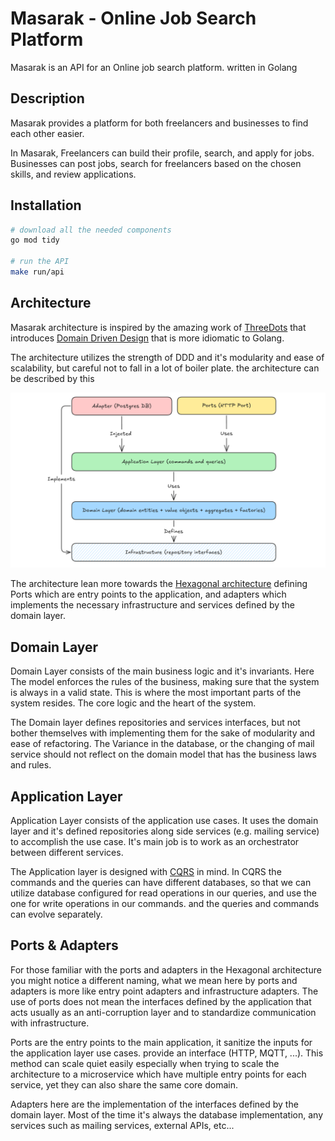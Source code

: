 # Masarak - Online Job Search Platform

Masarak is an API for an Online job search platform. written in Golang

## Description

Masarak provides a platform for both freelancers and businesses to find each other easier.

In Masarak, Freelancers can build their profile, search, and apply for jobs. Businesses can post jobs, search for freelancers based on the chosen skills, and review applications.

## Installation

```bash
# download all the needed components
go mod tidy

# run the API
make run/api
```

## Architecture

Masarak architecture is inspired by the amazing work of [ThreeDots](https://threedots.tech/series/modern-business-software-in-go) that introduces [Domain Driven Design](https://en.wikipedia.org/wiki/Domain-driven_design) that is more idiomatic to Golang.

The architecture utilizes the strength of DDD and it's modularity and ease of scalability, but careful not to fall in a lot of boiler plate. the architecture can be described by this 

![application architecture](https://github.com/AhmadAbdelrazik/masarak/blob/main/docs/application%20layers.png)


The architecture lean more towards the [Hexagonal architecture](https://en.wikipedia.org/wiki/Hexagonal_architecture_(software)) defining Ports which are entry points to the application, and adapters which implements the necessary infrastructure and services defined by the domain layer.

## Domain Layer

Domain Layer consists of the main business logic and it's invariants. Here The model enforces the rules of the business, making sure that the system is always in a valid state. This is where the most important parts of the system resides. The core logic and the heart of the system.

The Domain layer defines repositories and services interfaces, but not bother themselves with implementing them for the sake of modularity and ease of refactoring. The Variance in the database, or the changing of mail service should not reflect on the domain model that has the business laws and rules.

## Application Layer

Application Layer consists of the application use cases. It uses the domain layer and it's defined repositories along side services (e.g. mailing service) to accomplish the use case. It's main job is to work as an orchestrator between different services.

The Application layer is designed with [CQRS](https://en.wikipedia.org/wiki/Command%E2%80%93query_separation) in mind. In CQRS the commands and the queries can have different databases, so that we can utilize database configured for read operations in our queries, and use the one for write operations in our commands. and the queries and commands can evolve separately.

## Ports & Adapters

For those familiar with the ports and adapters in the Hexagonal architecture you might notice a different naming, what we mean here by ports and adapters is more like entry point adapters and infrastructure adapters. The use of ports does not mean the interfaces defined by the application that acts usually as an anti-corruption layer and to standardize communication with infrastructure.  

Ports are the entry points to the main application, it sanitize the inputs for the application layer use cases. provide an interface (HTTP, MQTT, ...). This method can scale quiet easily especially when trying to scale the architecture to a microservice which have multiple entry points for each service, yet they can also share the same core domain.

Adapters here are the implementation of the interfaces defined by the domain layer. Most of the time it's always the database implementation, any services such as mailing services, external APIs, etc...
